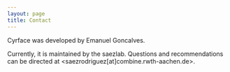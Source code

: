 ```yaml
---
layout: page
title: Contact
---
```


Cyrface was developed by Emanuel Goncalves.

Currently, it is maintained by the saezlab. Questions and recommendations can be directed at <saezrodriguez[at]combine.rwth-aachen.de>.